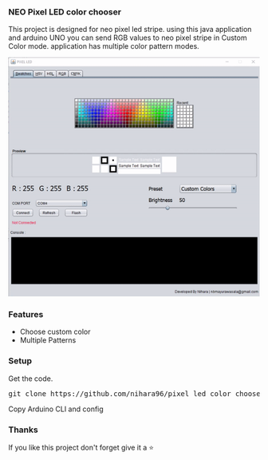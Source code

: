 ### NEO Pixel LED color chooser  

This project is designed for neo pixel led stripe. using this java application and arduino UNO 
you can send RGB values to neo pixel stripe in Custom Color mode. application has multiple color pattern modes. 

![react portfoiio](images/demo.gif)


### Features

- Choose custom color
- Multiple Patterns


### Setup

Get the code.

 <pre>git clone https://github.com/nihara96/pixel_led_color_chooser.git</pre>
 
Copy Arduino CLI and config

### Thanks
If you like this project don't forget give it a ⭐ 
 


